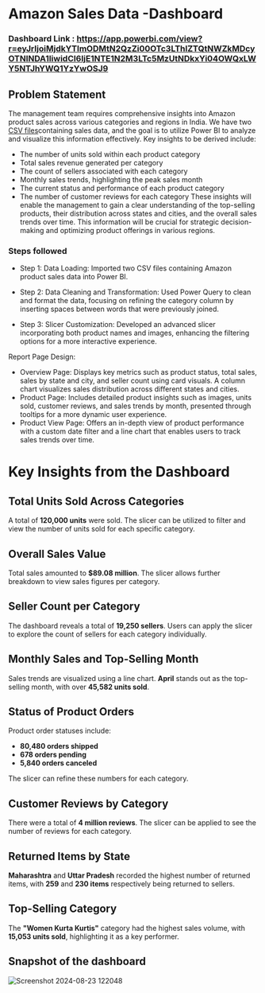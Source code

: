 # Amazon Sales Data -Dashboard

### Dashboard Link : https://app.powerbi.com/view?r=eyJrIjoiMjdkYTlmODMtN2QzZi00OTc3LThlZTQtNWZkMDcyOTNlNDA1IiwidCI6IjE1NTE1N2M3LTc5MzUtNDkxYi04OWQxLWY5NTJhYWQ1YzYwOSJ9 

## Problem Statement

The management team requires comprehensive insights into Amazon product sales across various categories and regions in India. We have two [CSV files](https://drive.google.com/drive/folders/1FascOQVc615Egn_Oc8D4wqPnvFCErvmi?usp=drive_link)containing sales data, and the goal is to utilize Power BI to analyze and visualize this information effectively. Key insights to be derived include:
-	The number of units sold within each product category
-	Total sales revenue generated per category
-	The count of sellers associated with each category
-	Monthly sales trends, highlighting the peak sales month
-	The current status and performance of each product category
-	The number of customer reviews for each category
These insights will enable the management to gain a clear understanding of the top-selling products, their distribution across states and cities, and the overall sales trends over time. This information will be crucial for strategic decision-making and optimizing product offerings in various regions.



### Steps followed 
- Step 1: Data Loading: Imported two CSV files containing Amazon product sales data into Power BI.

- Step 2: Data Cleaning and Transformation: Used Power Query to clean and format the data, focusing on refining the category column by inserting spaces between words that were previously joined.

- Step 3: Slicer Customization: Developed an advanced slicer incorporating both product names and images, enhancing the filtering options for a more interactive experience.

Report Page Design:

- Overview Page: Displays key metrics such as product status, total sales, sales by state and city, and seller count using card visuals. A column chart visualizes sales distribution across different states and cities.
- Product Page: Includes detailed product insights such as images, units sold, customer reviews, and sales trends by month, presented through tooltips for a more dynamic user experience.
- Product View Page: Offers an in-depth view of product performance with a custom date filter and a line chart that enables users to track sales trends over time.
  
# Key Insights from the Dashboard

## Total Units Sold Across Categories
A total of **120,000 units** were sold. The slicer can be utilized to filter and view the number of units sold for each specific category.

## Overall Sales Value
Total sales amounted to **$89.08 million**. The slicer allows further breakdown to view sales figures per category.

## Seller Count per Category
The dashboard reveals a total of **19,250 sellers**. Users can apply the slicer to explore the count of sellers for each category individually.

## Monthly Sales and Top-Selling Month
Sales trends are visualized using a line chart. **April** stands out as the top-selling month, with over **45,582 units sold**.

## Status of Product Orders
Product order statuses include:
- **80,480 orders shipped**
- **678 orders pending**
- **5,840 orders canceled**

The slicer can refine these numbers for each category.

## Customer Reviews by Category
There were a total of **4 million reviews**. The slicer can be applied to see the number of reviews for each category.

## Returned Items by State
**Maharashtra** and **Uttar Pradesh** recorded the highest number of returned items, with **259** and **230 items** respectively being returned to sellers.

## Top-Selling Category
The **"Women Kurta Kurtis"** category had the highest sales volume, with **15,053 units sold**, highlighting it as a key performer.

## Snapshot of the dashboard
![Screenshot 2024-08-23 122048](https://github.com/user-attachments/assets/47f4f8e9-fe3b-4988-b75e-8a65e230a140)

